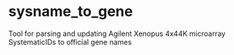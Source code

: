 # sysname_to_gene
Tool for parsing and updating Agilent Xenopus 4x44K microarray SystematicIDs to official gene names
